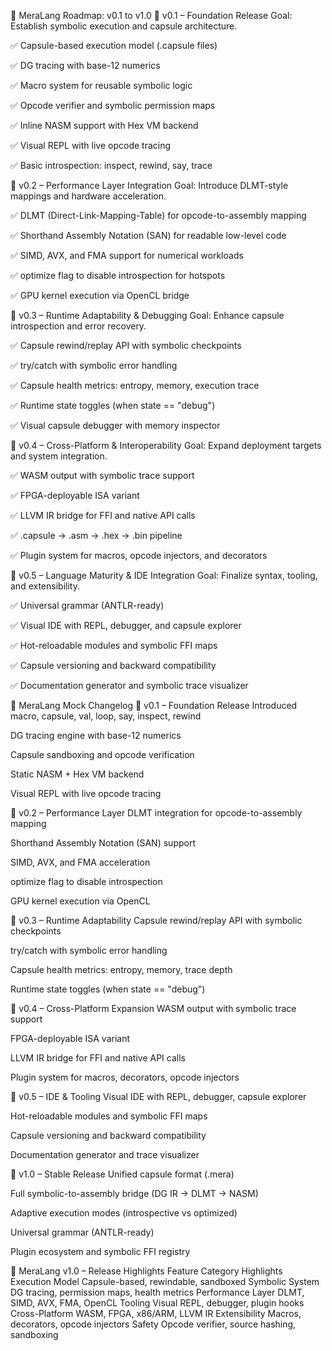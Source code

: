🚀 MeraLang Roadmap: v0.1 to v1.0
🔹 v0.1 – Foundation Release
Goal: Establish symbolic execution and capsule architecture.

✅ Capsule-based execution model (.capsule files)

✅ DG tracing with base-12 numerics

✅ Macro system for reusable symbolic logic

✅ Opcode verifier and symbolic permission maps

✅ Inline NASM support with Hex VM backend

✅ Visual REPL with live opcode tracing

✅ Basic introspection: inspect, rewind, say, trace

🔹 v0.2 – Performance Layer Integration
Goal: Introduce DLMT-style mappings and hardware acceleration.

✅ DLMT (Direct-Link-Mapping-Table) for opcode-to-assembly mapping

✅ Shorthand Assembly Notation (SAN) for readable low-level code

✅ SIMD, AVX, and FMA support for numerical workloads

✅ optimize flag to disable introspection for hotspots

✅ GPU kernel execution via OpenCL bridge

🔹 v0.3 – Runtime Adaptability & Debugging
Goal: Enhance capsule introspection and error recovery.

✅ Capsule rewind/replay API with symbolic checkpoints

✅ try/catch with symbolic error handling

✅ Capsule health metrics: entropy, memory, execution trace

✅ Runtime state toggles (when state == "debug")

✅ Visual capsule debugger with memory inspector

🔹 v0.4 – Cross-Platform & Interoperability
Goal: Expand deployment targets and system integration.

✅ WASM output with symbolic trace support

✅ FPGA-deployable ISA variant

✅ LLVM IR bridge for FFI and native API calls

✅ .capsule → .asm → .hex → .bin pipeline

✅ Plugin system for macros, opcode injectors, and decorators

🔹 v0.5 – Language Maturity & IDE Integration
Goal: Finalize syntax, tooling, and extensibility.

✅ Universal grammar (ANTLR-ready)

✅ Visual IDE with REPL, debugger, and capsule explorer

✅ Hot-reloadable modules and symbolic FFI maps

✅ Capsule versioning and backward compatibility

✅ Documentation generator and symbolic trace visualizer


📜 MeraLang Mock Changelog
🔹 v0.1 – Foundation Release
Introduced macro, capsule, val, loop, say, inspect, rewind

DG tracing engine with base-12 numerics

Capsule sandboxing and opcode verification

Static NASM + Hex VM backend

Visual REPL with live opcode tracing

🔹 v0.2 – Performance Layer
DLMT integration for opcode-to-assembly mapping

Shorthand Assembly Notation (SAN) support

SIMD, AVX, and FMA acceleration

optimize flag to disable introspection

GPU kernel execution via OpenCL

🔹 v0.3 – Runtime Adaptability
Capsule rewind/replay API with symbolic checkpoints

try/catch with symbolic error handling

Capsule health metrics: entropy, memory, trace depth

Runtime state toggles (when state == "debug")

🔹 v0.4 – Cross-Platform Expansion
WASM output with symbolic trace support

FPGA-deployable ISA variant

LLVM IR bridge for FFI and native API calls

Plugin system for macros, decorators, opcode injectors

🔹 v0.5 – IDE & Tooling
Visual IDE with REPL, debugger, capsule explorer

Hot-reloadable modules and symbolic FFI maps

Capsule versioning and backward compatibility

Documentation generator and trace visualizer

🔹 v1.0 – Stable Release
Unified capsule format (.mera)

Full symbolic-to-assembly bridge (DG IR → DLMT → NASM)

Adaptive execution modes (introspective vs optimized)

Universal grammar (ANTLR-ready)

Plugin ecosystem and symbolic FFI registry


🏁 MeraLang v1.0 – Release Highlights
Feature Category	Highlights
Execution Model	Capsule-based, rewindable, sandboxed
Symbolic System	DG tracing, permission maps, health metrics
Performance Layer	DLMT, SIMD, AVX, FMA, OpenCL
Tooling	Visual REPL, debugger, plugin hooks
Cross-Platform	WASM, FPGA, x86/ARM, LLVM IR
Extensibility	Macros, decorators, opcode injectors
Safety	Opcode verifier, source hashing, sandboxing
